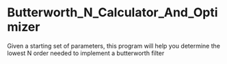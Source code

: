 # Butterworth_N_Calculator_And_Optimizer
Given a starting set of parameters, this program will help you determine the lowest N order needed to implement a butterworth filter
